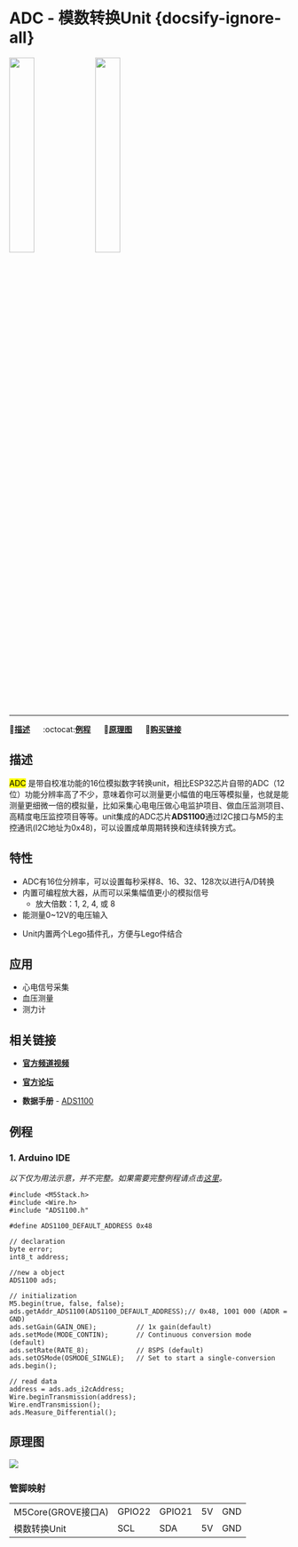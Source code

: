 # ADC - 模数转换Unit {docsify-ignore-all}

<img src="assets/img/product_pics/unit/M5GO_Unit_adc.png" width="30%" height="30%"> <img src="assets/img/product_pics/unit/unit_adc_grove_a.png" width="30%" height="30%">

***

:memo:**[描述](#描述)**&nbsp;&nbsp;&nbsp;&nbsp;&nbsp;&nbsp;:octocat:**[例程](#例程)**&nbsp;&nbsp;&nbsp;&nbsp;&nbsp;&nbsp;:electric_plug:**[原理图](#原理图)**&nbsp;&nbsp;&nbsp;&nbsp;&nbsp;&nbsp;🛒**[购买链接](https://item.taobao.com/item.htm?spm=a1z10.3-c.w4002-1172588106.37.3a93425e5PQbBs&id=580131730176)**

## 描述

<mark>ADC</mark> 是带自校准功能的16位模拟数字转换unit，相比ESP32芯片自带的ADC（12位）功能分辨率高了不少，意味着你可以测量更小幅值的电压等模拟量，也就是能测量更细微一倍的模拟量，比如采集心电电压做心电监护项目、做血压监测项目、高精度电压监控项目等等。unit集成的ADC芯片**ADS1100**通过I2C接口与M5的主控通讯(I2C地址为0x48)，可以设置成单周期转换和连续转换方式。

## 特性

- ADC有16位分辨率，可以设置每秒采样8、16、32、128次以进行A/D转换
- 内置可编程放大器，从而可以采集幅值更小的模拟信号
    - 放大倍数：1, 2, 4, 或 8
- 能测量0~12V的电压输入
<!-- -  GROVE接口，支持[UiFlow](http://flow.m5stack.com)编程，[Arduino](http://www.arduino.cc)编程 -->
- Unit内置两个Lego插件孔，方便与Lego件结合

## 应用

-  心电信号采集
-  血压测量
-  测力计

## 相关链接

- **[官方频道视频](https://i.youku.com/i/UNjE1ODA2MzE0OA==?spm=a2hzp.8253869.0.0)**

- **[官方论坛](http://forum.m5stack.com/)**

-  **数据手册** - [ADS1100](http://pdf1.alldatasheet.com/datasheet-pdf/view/619024/TI1/ADS1100.html)

## 例程

### 1. Arduino IDE

*以下仅为用法示意，并不完整。如果需要完整例程请点击[这里](https://github.com/m5stack/M5-ProductExampleCodes/tree/master/Unit/ADC/Arduino/ADC_ADS1100)。*

```arduino
#include <M5Stack.h>
#include <Wire.h>
#include "ADS1100.h"

#define ADS1100_DEFAULT_ADDRESS 0x48

// declaration
byte error;
int8_t address;

//new a object
ADS1100 ads;

// initialization
M5.begin(true, false, false);
ads.getAddr_ADS1100(ADS1100_DEFAULT_ADDRESS);// 0x48, 1001 000 (ADDR = GND)
ads.setGain(GAIN_ONE);          // 1x gain(default)
ads.setMode(MODE_CONTIN);       // Continuous conversion mode (default)
ads.setRate(RATE_8);            // 8SPS (default)
ads.setOSMode(OSMODE_SINGLE);   // Set to start a single-conversion
ads.begin();

// read data
address = ads.ads_i2cAddress;
Wire.beginTransmission(address);
Wire.endTransmission();
ads.Measure_Differential();
```

<!-- ### 2. UIFlow -->

<!-- <img src="assets/img/product_pics/unit/unit_example/example_unit_adc_01.png" width="30%" height="30%"> <img src="assets/img/product_pics/unit/unit_example/example_unit_adc_02.png" width="55%" height="55%">

具体例程请点击[这里](https://github.com/m5stack/M5-ProductExampleCodes/tree/master/Unit/ADC/UIFlow)。 -->

## 原理图

<img src="assets/img/product_pics/unit/adc_sch.JPG">

### 管脚映射

<table>
 <tr><td>M5Core(GROVE接口A)</td><td>GPIO22</td><td>GPIO21</td><td>5V</td><td>GND</td></tr>
 <tr><td>模数转换Unit</td><td>SCL</td><td>SDA</td><td>5V</td><td>GND</td></tr>
</table>